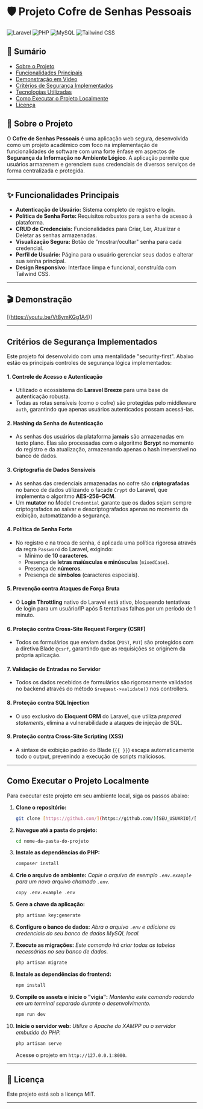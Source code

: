 # 🛡️ Projeto Cofre de Senhas Pessoais

![Laravel](https://img.shields.io/badge/Laravel-12.x-FF2D20?style=for-the-badge&logo=laravel)
![PHP](https://img.shields.io/badge/PHP-8.2%2B-777BB4?style=for-the-badge&logo=php)
![MySQL](https://img.shields.io/badge/MySQL-8.0-4479A1?style=for-the-badge&logo=mysql)
![Tailwind CSS](https://img.shields.io/badge/Tailwind_CSS-3-38B2AC?style=for-the-badge&logo=tailwind-css)

## 📖 Sumário

- [Sobre o Projeto](#-sobre-o-projeto)
- [Funcionalidades Principais](#-funcionalidades-principais)
- [Demonstração em Vídeo](#-demonstração-em-vídeo)
- [Critérios de Segurança Implementados](#-critérios-de-segurança-implementados)
- [Tecnologias Utilizadas](#-tecnologias-utilizadas)
- [Como Executar o Projeto Localmente](#-como-executar-o-projeto-localmente)
- [Licença](#-licença)

## 📌 Sobre o Projeto

O **Cofre de Senhas Pessoais** é uma aplicação web segura, desenvolvida como um projeto acadêmico com foco na implementação de funcionalidades de software com uma forte ênfase em aspectos de **Segurança da Informação no Ambiente Lógico**. A aplicação permite que usuários armazenem e gerenciem suas credenciais de diversos serviços de forma centralizada e protegida.

---

## ✨ Funcionalidades Principais

- **Autenticação de Usuário:** Sistema completo de registro e login.
- **Política de Senha Forte:** Requisitos robustos para a senha de acesso à plataforma.
- **CRUD de Credenciais:** Funcionalidades para Criar, Ler, Atualizar e Deletar as senhas armazenadas.
- **Visualização Segura:** Botão de "mostrar/ocultar" senha para cada credencial.
- **Perfil de Usuário:** Página para o usuário gerenciar seus dados e alterar sua senha principal.
- **Design Responsivo:** Interface limpa e funcional, construída com Tailwind CSS.

---

## 🎬 Demonstração

[(https://youtu.be/Vt8ymKGg1A4)]

---

## Critérios de Segurança Implementados

Este projeto foi desenvolvido com uma mentalidade "security-first". Abaixo estão os principais controles de segurança lógica implementados:

#### 1. **Controle de Acesso e Autenticação**
   - Utilizado o ecossistema do **Laravel Breeze** para uma base de autenticação robusta.
   - Todas as rotas sensíveis (como o cofre) são protegidas pelo middleware `auth`, garantindo que apenas usuários autenticados possam acessá-las.

#### 2. **Hashing da Senha de Autenticação**
   - As senhas dos usuários da plataforma **jamais** são armazenadas em texto plano. Elas são processadas com o algoritmo **Bcrypt** no momento do registro e da atualização, armazenando apenas o hash irreversível no banco de dados.

#### 3. **Criptografia de Dados Sensíveis**
   - As senhas das credenciais armazenadas no cofre são **criptografadas** no banco de dados utilizando o facade `Crypt` do Laravel, que implementa o algoritmo **AES-256-GCM**.
   - Um **mutator** no Model `Credential` garante que os dados sejam sempre criptografados ao salvar e descriptografados apenas no momento da exibição, automatizando a segurança.

#### 4. **Política de Senha Forte**
   - No registro e na troca de senha, é aplicada uma política rigorosa através da regra `Password` do Laravel, exigindo:
     - Mínimo de **10 caracteres**.
     - Presença de **letras maiúsculas e minúsculas** (`mixedCase`).
     - Presença de **números**.
     - Presença de **símbolos** (caracteres especiais).

#### 5. **Prevenção contra Ataques de Força Bruta**
   - O **Login Throttling** nativo do Laravel está ativo, bloqueando tentativas de login para um usuário/IP após 5 tentativas falhas por um período de 1 minuto.

#### 6. **Proteção contra Cross-Site Request Forgery (CSRF)**
   - Todos os formulários que enviam dados (`POST`, `PUT`) são protegidos com a diretiva Blade `@csrf`, garantindo que as requisições se originem da própria aplicação.

#### 7. **Validação de Entradas no Servidor**
   - Todos os dados recebidos de formulários são rigorosamente validados no backend através do método `$request->validate()` nos controllers.

#### 8. **Proteção contra SQL Injection**
   - O uso exclusivo do **Eloquent ORM** do Laravel, que utiliza *prepared statements*, elimina a vulnerabilidade a ataques de injeção de SQL.

#### 9. **Proteção contra Cross-Site Scripting (XSS)**
   - A sintaxe de exibição padrão do Blade (`{{ }}`) escapa automaticamente todo o output, prevenindo a execução de scripts maliciosos.

---

## Como Executar o Projeto Localmente

Para executar este projeto em seu ambiente local, siga os passos abaixo:

1.  **Clone o repositório:**
    ```bash
    git clone [https://github.com/](https://github.com/)[SEU_USUARIO]/[SEU_REPOSITORIO].git
    ```

2.  **Navegue até a pasta do projeto:**
    ```bash
    cd nome-da-pasta-do-projeto
    ```

3.  **Instale as dependências do PHP:**
    ```bash
    composer install
    ```

4.  **Crie o arquivo de ambiente:**
    *Copie o arquivo de exemplo `.env.example` para um novo arquivo chamado `.env`.*
    ```bash
    copy .env.example .env
    ```

5.  **Gere a chave da aplicação:**
    ```bash
    php artisan key:generate
    ```

6.  **Configure o banco de dados:**
    *Abra o arquivo `.env` e adicione as credenciais do seu banco de dados MySQL local.*

7.  **Execute as migrações:**
    *Este comando irá criar todas as tabelas necessárias no seu banco de dados.*
    ```bash
    php artisan migrate
    ```

8.  **Instale as dependências do frontend:**
    ```bash
    npm install
    ```

9.  **Compile os assets e inicie o "vigia":**
    *Mantenha este comando rodando em um terminal separado durante o desenvolvimento.*
    ```bash
    npm run dev
    ```

10. **Inicie o servidor web:**
    *Utilize o Apache do XAMPP ou o servidor embutido do PHP.*
    ```bash
    php artisan serve
    ```
    Acesse o projeto em `http://127.0.0.1:8000`.

---

## 📄 Licença

Este projeto está sob a licença MIT.

---